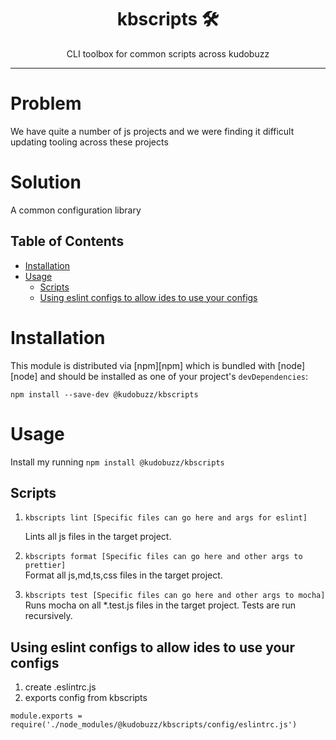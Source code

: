 <div align="center">
<h1>kbscripts 🛠</h1>

<p>CLI toolbox for common scripts across kudobuzz</p>
</div>

<hr />

# Problem

We have quite a number of js projects and we were finding it difficult updating tooling across these projects

# Solution

A common configuration library

## Table of Contents

<!-- START doctoc generated TOC please keep comment here to allow auto update -->
<!-- DON'T EDIT THIS SECTION, INSTEAD RE-RUN doctoc TO UPDATE -->

- [Installation](#installation)
- [Usage](#usage)
  - [Scripts](#scripts)
  - [Using eslint configs to allow ides to use your configs](#using-eslint-configs-to-allow-ides-to-use-your-configs)

<!-- END doctoc generated TOC please keep comment here to allow auto update -->

# Installation

This module is distributed via [npm][npm] which is bundled with [node][node] and
should be installed as one of your project's `devDependencies`:

```
npm install --save-dev @kudobuzz/kbscripts
```

# Usage

Install my running `npm install @kudobuzz/kbscripts`

## Scripts

1. `kbscripts lint [Specific files can go here and args for eslint]`

   Lints all js files in the target project.

2. `kbscripts format [Specific files can go here and other args to prettier]`  
   Format all js,md,ts,css files in the target project.

3. `kbscripts test [Specific files can go here and other args to mocha]`  
   Runs mocha on all \*.test.js files in the target project. Tests are run recursively.

## Using eslint configs to allow ides to use your configs

1. create .eslintrc.js
2. exports config from kbscripts

```
module.exports = require('./node_modules/@kudobuzz/kbscripts/config/eslintrc.js')
```
